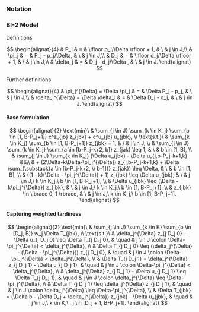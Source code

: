 ### Notation

### BI-2 Model

Definitions

$$
\begin{alignat}{4}
  & P_j & = & \lfloor p_j/\Delta \rfloor + 1, & \ & j \in J,\\
  & \pi_j & = & P_j - p_j/\Delta, & \ & j \in J,\\
  & D_j & = & \lfloor d_j/\Delta \rfloor + 1, & \ & j \in J,\\
  & \delta_j & = & D_j - d_j/\Delta , & \ & j \in J.
\end{alignat}
$$

Further definitions

$$
\begin{alignat}{4}
  & \pi_j^{\Delta} = \Delta \pi_j & = & \Delta P_j - p_j, & \ & j \in J,\\
  & \delta_j^{\Delta} = \Delta \delta_j & = & \Delta D_j - d_j, & \ & j \in J.
\end{alignat}
$$


#### Base formulation

$$
\begin{alignat}{2}
  \text{min}\ & \sum_{j \in J} \sum_{k \in K_j} \sum_{b \in [1, B-P_j+1]}
  c^z_{jb} z_{jbk} + c^u_{jb} u_{jbk},
  \\
  \text{s.t.}\ & \sum_{k \in K_j} \sum_{b \in [1, B-P_j+1]} z_{jbk} = 1, & \ &
  j \in J,
  \\
  & \sum_{j \in J} \sum_{k \in K_j} \sum_{a \in [b-P_j-k+2, b]} z_{jak}
  \leq 1, & \ & b \in [1, B],
  \\
  & \sum_{j \in J} \sum_{k \in K_j} (\Delta u_{jbk} - \Delta u_{j,b-P_j-k+1,k} &&\\
  & + (2\Delta-k\Delta-\pi_j^{\Delta}) z_{j,b-P_j-k+1,k} +
  \Delta \sum_{\substack{a \in [b-P_j-k+2, \\ b-1]}} z_{jak}) \leq \Delta, & \ & b
  \in [1, B],
  \\
  & ((1 - k)(\Delta - \pi_j^{\Delta}) + 1) z_{jbk} \leq \Delta u_{jbk}, & \
  & j \in J,\ k \in K_j,\ b \in [1, B-P_j+1],
  \\
  & \Delta u_{jbk} \leq (\Delta - k\pi_j^{\Delta}) z_{jbk}, & \ & j \in J,\ k \in K_j,\ b \in
  [1, B-P_j+1],
  \\
  & z_{jbk} \in \lbrace 0, 1 \rbrace, & \ & j \in J,\ k \in K_j,\ b \in [1, B-P_j+1].
\end{alignat}
$$

#### Capturing weighted tardiness

$$
\begin{alignat}{2}
  \text{min}\ & \sum_{j \in J} \sum_{k \in K} \sum_{b \in [D_j, B]}
  w_j \Delta T_{jbk},
  \\
  \text{s.t.}\ & \delta_j^{\Delta} z_{j D_j 0} - \Delta u_{j D_j 0} \leq \Delta T_{j
    D_j 0}, & \quad & j \in J \colon \Delta-\pi_j^{\Delta} < \delta_j^{\Delta},
  \\
  & \Delta T_{j D_j 0} \leq (\delta_j^{\Delta} - (\Delta - \pi_j^{\Delta})) z_{j D_j 0}, &
  \quad & j \in J \colon \Delta-\pi_j^{\Delta} < \delta_j^{\Delta},
  \\
  & \Delta T_{j D_j 1} = \delta_j^{\Delta} z_{j D_j 1} - \Delta u_{j D_j 1}, & \quad & j \in J \colon \Delta-\pi_j^{\Delta} < \delta_j^{\Delta},
  \\
  & \delta_j^{\Delta} z_{j D_j 1} - \Delta u_{j D_j 1} \leq \Delta T_{j D_j 1}, & \quad
  & j \in J \colon \delta_j^{\Delta} \leq \Delta-\pi_j^{\Delta},
  \\
  & \Delta T_{j D_j 1} \leq \delta_j^{\Delta} z_{j D_j 1}, & \quad & j \in J
  \colon \delta_j^{\Delta} \leq \Delta-\pi_j^{\Delta},
  \\
  & \Delta T_{jbk} = (\Delta b - \Delta D_j + \delta_j^{\Delta}) z_{jbk} - \Delta u_{jbk}, & \quad & j \in
  J,\ k \in K,\ _j \in [D_j + 1, B-P_j+1].
\end{alignat}
$$